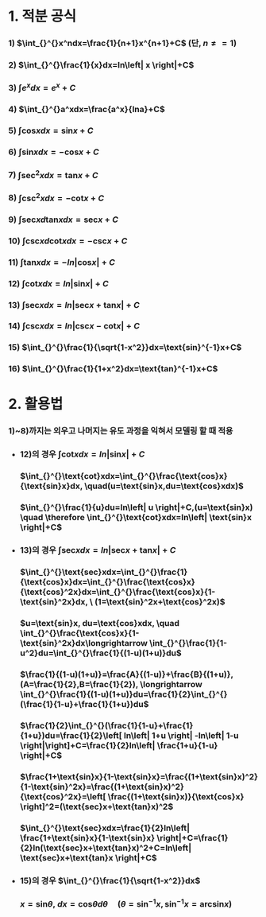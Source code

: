 # 1. 적분 공식
### 1) $\int_{}^{}x^ndx=\frac{1}{n+1}x^{n+1}+C$ (단, $n\neq =1$)
### 2) $\int_{}^{}\frac{1}{x}dx=ln\left| x \right|+C$
### 3) $\int_{}^{}e^xdx=e^x+C$
### 4) $\int_{}^{}a^xdx=\frac{a^x}{lna}+C$
### 5) $\int_{}^{}\text{cos}xdx=\text{sin}x+C$
### 6) $\int_{}^{}\text{sin}xdx=-\text{cos}x+C$
### 7) $\int_{}^{}\text{sec}^2xdx=\text{tan}x+C$
### 8) $\int_{}^{}\text{csc}^2xdx=-\text{cot}x+C$
### 9) $\int_{}^{}\text{sec}xd\text{tan}xdx=\text{sec}x+C$
### 10) $\int_{}^{}\text{csc}xd\text{cot}xdx=-\text{csc}x+C$
### 11) $\int_{}^{}\text{tan}xdx=-ln\left| \text{cos}x\right|+C$
### 12) $\int_{}^{}\text{cot}xdx=ln\left| \text{sin}x\right|+C$
### 13) $\int_{}^{}\text{sec}xdx=ln\left| \text{sec}x+\text{tan}x \right|+C$
### 14) $\int_{}^{}\text{csc}xdx=ln\left| \text{csc}x-\text{cot}x \right|+C$
### 15) $\int_{}^{}\frac{1}{\sqrt{1-x^2}}dx=\text{sin}^{-1}x+C$
### 16) $\int_{}^{}\frac{1}{1+x^2}dx=\text{tan}^{-1}x+C$

# 2. 활용법
### 1)~8)까지는 외우고 나머지는 유도 과정을 익혀서 모델링 할 때 적용
+ ### 12)의 경우   $\int_{}^{}\text{cot}xdx=ln\left| \text{sin}x\right|+C$
  ### $\int_{}^{}\text{cot}xdx=\int_{}^{}\frac{\text{cos}x}{\text{sin}x}dx, \quad(u=\text{sin}x,du=\text{cos}xdx)$
  ### $\int_{}^{}\frac{1}{u}du=ln\left| u \right|+C,(u=\text{sin}x) \quad \therefore \int_{}^{}\text{cot}xdx=ln\left| \text{sin}x \right|+C$
+ ### 13)의 경우 $\int_{}^{}\text{sec}xdx=ln\left| \text{sec}x+\text{tan}x \right|+C$
  ### $\int_{}^{}\text{sec}xdx=\int_{}^{}\frac{1}{\text{cos}x}dx=\int_{}^{}\frac{\text{cos}x}{\text{cos}^2x}dx=\int_{}^{}\frac{\text{cos}x}{1-\text{sin}^2x}dx, \ (1=\text{sin}^2x+\text{cos}^2x)$
  ### $u=\text{sin}x, du=\text{cos}xdx, \quad \int_{}^{}\frac{\text{cos}x}{1-\text{sin}^2x}dx\longrightarrow \int_{}^{}\frac{1}{1-u^2}du=\int_{}^{}\frac{1}{(1-u)(1+u)}du$
  ### $\frac{1}{(1-u)(1+u)}=\frac{A}{(1-u)}+\frac{B}{(1+u)}, (A=\frac{1}{2},B=\frac{1}{2}), \longrightarrow \int_{}^{}\frac{1}{(1-u)(1+u)}du=\frac{1}{2}\int_{}^{}(\frac{1}{1-u}+\frac{1}{1+u})du$
  ### $\frac{1}{2}\int_{}^{}(\frac{1}{1-u}+\frac{1}{1+u})du=\frac{1}{2}\left[ ln\left| 1+u \right| -ln\left| 1-u \right|\right]+C=\frac{1}{2}ln\left| \frac{1+u}{1-u} \right|+C$
  ### $\frac{1+\text{sin}x}{1-\text{sin}x}=\frac{(1+\text{sin}x)^2}{1-\text{sin}^2x}=\frac{(1+\text{sin}x)^2}{\text{cos}^2x}=\left[  \frac{(1+\text{sin}x)}{\text{cos}x} \right]^2=(\text{sec}x+\text{tan}x)^2$
  ### $\int_{}^{}\text{sec}xdx=\frac{1}{2}ln\left| \frac{1+\text{sin}x}{1-\text{sin}x} \right|+C=\frac{1}{2}ln(\text{sec}x+\text{tan}x)^2+C=ln\left| \text{sec}x+\text{tan}x  \right|+C$
+ ### 15)의 경우 $\int_{}^{}\frac{1}{\sqrt{1-x^2}}dx$
  ### $x=\text{sin}\theta, \ dx=\text{cos}\theta d\theta \quad (\theta=\text{sin}^{-1}x,\text{sin}^{-1}x=\text{arcsin}x)$
